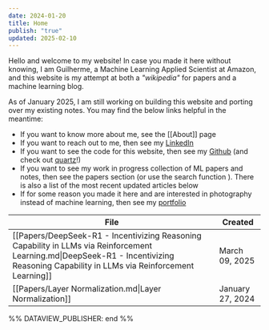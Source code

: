 ```yaml
---
date: 2024-01-20
title: Home
publish: "true"
updated: 2025-02-10
---
```

Hello and welcome to my website! In case you made it here without knowing, I am Guilherme, a Machine Learning Applied Scientist at Amazon, and this website is my attempt at both a *"wikipedia"* for papers and a machine learning blog. 

As of January 2025, I am still working on building this website and porting over my existing notes. You may find the below links helpful in the meantime:
- If you want to know more about me, see the  [[About]] page
- If you want to reach out to me, then see my [LinkedIn](https://www.linkedin.com/in/gilunga/)
- If you want to see the code for this website, then see my [Github](https://github.com/GIlunga) (and check out [quartz](https://github.com/jackyzha0/quartz)!)
- If you want to see my work in progress collection of ML papers and notes, then see the papers section (or use the search function ). There is also a list of the most recent updated articles below
- If for some reason you made it here and are interested in photography instead of machine learning, then see my [portfolio](https://gilunga.myportfolio.com/)



<!--
 %%DATAVIEW_PUBLISHER: start
```dataview
TABLE date as Created
FROM #paper 
WHERE publish = "true"
SORT date DESC
LIMIT 10
```
%%
-->

| File                                                                                                                                                                                   | Created          |
| -------------------------------------------------------------------------------------------------------------------------------------------------------------------------------------- | ---------------- |
| [[Papers/DeepSeek-R1 - Incentivizing Reasoning Capability in LLMs via Reinforcement Learning.md\|DeepSeek-R1 - Incentivizing Reasoning Capability in LLMs via Reinforcement Learning]] | March 09, 2025   |
| [[Papers/Layer Normalization.md\|Layer Normalization]]                                                                                                                                 | January 27, 2024 |

%% DATAVIEW_PUBLISHER: end %%


<!---
## \[WIP\] **How** to use this website 

- Search
- Graph
- Tags
- Wikilinks and popovers
- Backlinks 
-->